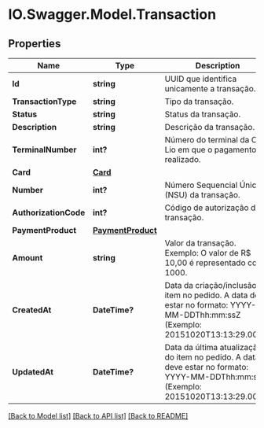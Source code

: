 # IO.Swagger.Model.Transaction
## Properties

Name | Type | Description | Notes
------------ | ------------- | ------------- | -------------
**Id** | **string** | UUID que identifica unicamente a transação. | 
**TransactionType** | **string** | Tipo da transação. | 
**Status** | **string** | Status da transação. | 
**Description** | **string** | Descrição da transação. | [optional] 
**TerminalNumber** | **int?** | Número do terminal da Cielo Lio em que o pagamento foi realizado. | 
**Card** | [**Card**](Card.md) |  | 
**Number** | **int?** | Número Sequencial Único (NSU) da transação. | 
**AuthorizationCode** | **int?** | Código de autorização da transação. | 
**PaymentProduct** | [**PaymentProduct**](PaymentProduct.md) |  | 
**Amount** | **string** | Valor da transação. Exemplo: O valor de R$ 10,00 é representado como 1000. | 
**CreatedAt** | **DateTime?** | Data da criação/inclusão do item no pedido. A data deve estar no formato: YYYY-MM-DDThh:mm:ssZ (Exemplo: 20151020T13:13:29.000Z) | 
**UpdatedAt** | **DateTime?** | Data da última atualização do item no pedido. A data deve estar no formato: YYYY-MM-DDThh:mm:ssZ (Exemplo: 20151020T13:13:29.000Z) | 

[[Back to Model list]](../README.md#documentation-for-models) [[Back to API list]](../README.md#documentation-for-api-endpoints) [[Back to README]](../README.md)


